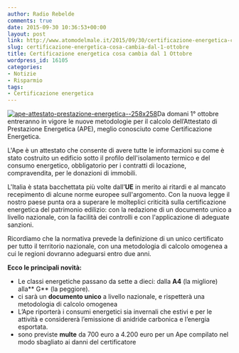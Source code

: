 ```yaml
---
author: Radio Rebelde
comments: true
date: 2015-09-30 10:36:53+00:00
layout: post
link: http://www.atomodelmale.it/2015/09/30/certificazione-energetica-cosa-cambia-dal-1-ottobre/
slug: certificazione-energetica-cosa-cambia-dal-1-ottobre
title: Certificazione energetica cosa cambia dal 1 Ottobre
wordpress_id: 16105
categories:
- Notizie
- Risparmio
tags:
- Certificazione energetica
---
```


[![ape-attestato-prestazione-energetica--258x258](http://www.atomodelmale.it/wp-content/uploads/2015/09/ape-attestato-prestazione-energetica-258x258.jpg)](http://www.atomodelmale.it/2015/09/30/certificazione-energetica-cosa-cambia-dal-1-ottobre/ape-attestato-prestazione-energetica-258x258/)Da domani 1° ottobre entreranno in vigore le nuove metodologie per il calcolo dell’Attestato di Prestazione Energetica (APE), meglio conosciuto come Certificazione Energetica.

L'Ape è un attestato che consente di avere tutte le informazioni su come è stato costruito un edificio sotto il profilo dell'isolamento termico e del consumo energetico, obbligatorio per i contratti di locazione, compravendita, per le donazioni di immobili.

L'Italia è stata bacchettata più volte dall'**UE** in merito ai ritardi e al mancato recepimento di alcune norme europee sull'argomento. Con la nuova legge il nostro paese punta ora a superare le molteplici criticità sulla certificazione energetica del patrimonio edilizio: con la redazione di un documento unico a livello nazionale, con la facilità dei controlli e con l'applicazione di adeguate sanzioni.

Ricordiamo che la normativa prevede la definizione di un unico certificato per tutto il territorio nazionale, con una metodologia di calcolo omogenea a cui le regioni dovranno adeguarsi entro due anni.



**Ecco le principali novità:**
- Le classi energetiche passano da sette a dieci: dalla **A4** (la migliore) alla** G** (la peggiore).
- ci sarà un **documento unico** a livello nazionale, e rispetterà una metodologia di calcolo omogenea
- L’Ape riporterà i consumi energetici sia invernali che estivi e per le attività e considererà l’emissione di anidride carbonica e l’energia esportata.
- sono previste **multe** da 700 euro a 4.200 euro per un Ape compilato nel modo sbagliato ai danni del certificatore
